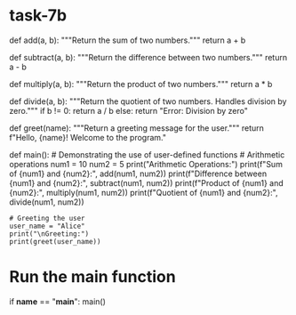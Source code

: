 # task-7b
def add(a, b):
    """Return the sum of two numbers."""
    return a + b

def subtract(a, b):
    """Return the difference between two numbers."""
    return a - b

def multiply(a, b):
    """Return the product of two numbers."""
    return a * b

def divide(a, b):
    """Return the quotient of two numbers. Handles division by zero."""
    if b != 0:
        return a / b
    else:
        return "Error: Division by zero"

def greet(name):
    """Return a greeting message for the user."""
    return f"Hello, {name}! Welcome to the program."

def main():
    # Demonstrating the use of user-defined functions
    # Arithmetic operations
    num1 = 10
    num2 = 5
    print("Arithmetic Operations:")
    print(f"Sum of {num1} and {num2}:", add(num1, num2))
    print(f"Difference between {num1} and {num2}:", subtract(num1, num2))
    print(f"Product of {num1} and {num2}:", multiply(num1, num2))
    print(f"Quotient of {num1} and {num2}:", divide(num1, num2))

    # Greeting the user
    user_name = "Alice"
    print("\nGreeting:")
    print(greet(user_name))

# Run the main function
if __name__ == "__main__":
    main()




